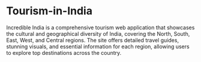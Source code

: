 # Tourism-in-India
Incredible India is a comprehensive tourism web application that showcases the cultural and geographical diversity of India, covering the North, South, East, West, and Central regions. The site offers detailed travel guides, stunning visuals, and essential information for each region, allowing users to explore top destinations across the country.
